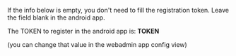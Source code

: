 If the info below is empty, you don't need to fill the registration token. Leave the field blank in the android app.

The TOKEN to register in the android app is: __TOKEN__

(you can change that value in the webadmin app config view)
